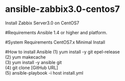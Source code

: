 # ansible-zabbix3.0-centos7
Install Zabbix Server3.0 on CentOS7

#Requirements
Ansible 1.4 or higher and platform.

#System Requirements
CentOS7.x Minimal Install

#How to install Ansible
 (1) yum install -y git epel-release<br>
 (2) yum makecache<br>
 (3) yum install -y ansible git<br>
 (4) git clone [GitHub URL]<br>
 (5) ansible-playbook -i host install.yml
